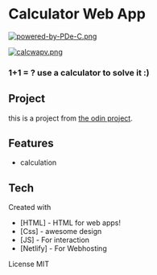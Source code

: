 # Calculator Web App

[![powered-by-PDe-C.png](https://i.postimg.cc/TwtnTtkG/powered-by-PDe-C.png)](https://postimg.cc/zbRyjFZP)

[![calcwapv.png](https://i.postimg.cc/J4Rt1zRR/calcwapv.png)](https://postimg.cc/grBGsdw7)


### 1+1 = ? use a calculator to solve it :)

## Project
this is a project from [the odin project](https://www.theodinproject.com/).

## Features

- calculation

## Tech
  Created with

- [HTML] - HTML for web apps!
- [Css] - awesome design
- [JS] - For interaction
- [Netlify] - For Webhosting

License
MIT